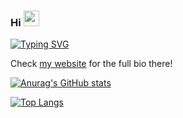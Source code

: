 ### Hi <img src="https://media.giphy.com/media/hvRJCLFzcasrR4ia7z/giphy.gif" width="25px">

[![Typing SVG](https://readme-typing-svg.herokuapp.com?color=E76F51&lines=Android+Developer;IoT+Lover;Always+Learning+New+Things)](https://git.io/typing-svg)

Check [my website](https://behnawwm.ir) for the full bio there!

[![Anurag's GitHub stats](https://github-readme-stats.vercel.app/api?username=behnawwm&theme=cobalt&show_icons=true&include_all_commits=true)](https://behnawwm.ir)

[![Top Langs](https://github-readme-stats.vercel.app/api/top-langs/?username=behnawwm&theme=cobalt&show_icons=true)](https://behnawwm.ir)

